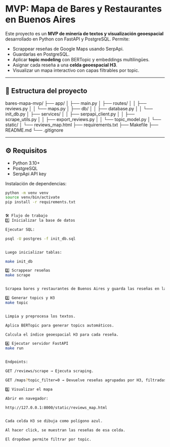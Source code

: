 # MVP: Mapa de Bares y Restaurantes en Buenos Aires

Este proyecto es un **MVP de minería de textos y visualización geoespacial** desarrollado en Python con FastAPI y PostgreSQL. Permite:

- Scrappear reseñas de Google Maps usando SerpApi.
- Guardarlas en PostgreSQL.
- Aplicar **topic modeling** con BERTopic y embeddings multilingües.
- Asignar cada reseña a una **celda geoespacial H3**.
- Visualizar un mapa interactivo con capas filtrables por topic.

---

## 📁 Estructura del proyecto

bares-mapa-mvp/
├── app/
│ ├── main.py
│ ├── routes/
│ │ ├── reviews.py
│ │ └── maps.py
│ ├── db/
│ │ ├── database.py
│ │ └── init_db.py
│ ├── services/
│ │ ├── serpapi_client.py
│ │ ├── scrape_utils.py
│ │ ├── export_reviews.py
│ │ └── topic_model.py
│ └── static/
│ └── reviews_map.html
├── requirements.txt
├── Makefile
├── README.md
└── .gitignore



---

## ⚙️ Requisitos

- Python 3.10+
- PostgreSQL
- SerpApi API key

Instalación de dependencias:

```bash
python -m venv venv
source venv/bin/activate
pip install -r requirements.txt


🛠️ Flujo de trabajo
1️⃣ Inicializar la base de datos

Ejecutar SQL:

psql -U postgres -f init_db.sql


Luego inicializar tablas:

make init_db

2️⃣ Scrappear reseñas
make scrape


Scrapea bares y restaurantes de Buenos Aires y guarda las reseñas en la base de datos. Si no hay datos reales, se usan ejemplos.

3️⃣ Generar topics y H3
make topic


Limpia y preprocesa los textos.

Aplica BERTopic para generar topics automáticos.

Calcula el índice geoespacial H3 para cada reseña.

4️⃣ Ejecutar servidor FastAPI
make run


Endpoints:

GET /reviews/scrape → Ejecuta scraping.

GET /maps?topic_filter=0 → Devuelve reseñas agrupadas por H3, filtradas por topic (opcional).

5️⃣ Visualizar el mapa

Abrir en navegador:

http://127.0.0.1:8000/static/reviews_map.html


Cada celda H3 se dibuja como polígono azul.

Al hacer click, se muestran las reseñas de esa celda.

El dropdown permite filtrar por topic.